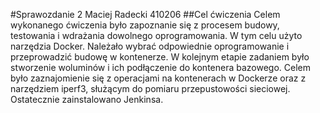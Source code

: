 #Sprawozdanie 2
Maciej Radecki 410206
##Cel ćwiczenia
Celem wykonanego ćwiczenia było zapoznanie się z procesem budowy, testowania i wdrażania dowolnego oprogramowania. W tym celu użyto narzędzia Docker. Należało wybrać odpowiednie oprogramowanie i przeprowadzić budowę w kontenerze. W kolejnym etapie zadaniem było stworzenie woluminów i ich podłączenie do kontenera bazowego. Celem było zaznajomienie się z operacjami na kontenerach w Dockerze oraz z narzędziem iperf3, służącym do pomiaru przepustowości sieciowej. Ostatecznie zainstalowano Jenkinsa.

